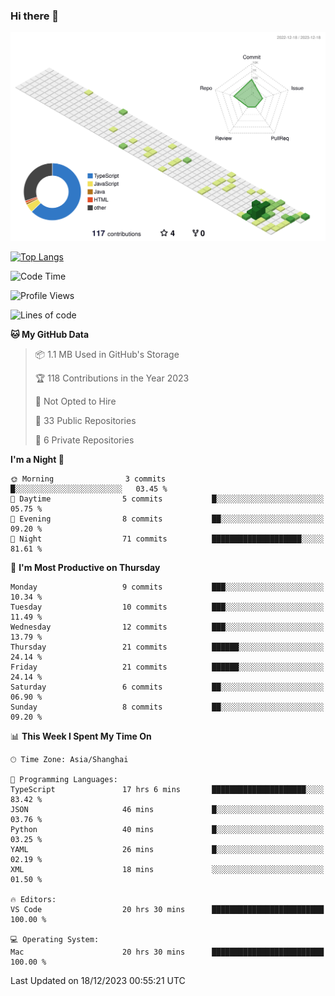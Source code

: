 ### Hi there 👋

![](./profile-3d-contrib/profile-green-animate.svg)

 

[![Top Langs](https://github-readme-stats.vercel.app/api/top-langs/?username=RunnningDogg)](https://github.com/anuraghazra/github-readme-stats)


 

<!--START_SECTION:waka-->
![Code Time](http://img.shields.io/badge/Code%20Time-55%20hrs%201%20min-blue)

![Profile Views](http://img.shields.io/badge/Profile%20Views-19-blue)

![Lines of code](https://img.shields.io/badge/From%20Hello%20World%20I%27ve%20Written-211.0%20thousand%20lines%20of%20code-blue)

**🐱 My GitHub Data** 

> 📦 1.1 MB Used in GitHub's Storage 
 > 
> 🏆 118 Contributions in the Year 2023
 > 
> 🚫 Not Opted to Hire
 > 
> 📜 33 Public Repositories 
 > 
> 🔑 6 Private Repositories 
 > 
**I'm a Night 🦉** 

```text
🌞 Morning                3 commits           █░░░░░░░░░░░░░░░░░░░░░░░░   03.45 % 
🌆 Daytime                5 commits           █░░░░░░░░░░░░░░░░░░░░░░░░   05.75 % 
🌃 Evening                8 commits           ██░░░░░░░░░░░░░░░░░░░░░░░   09.20 % 
🌙 Night                  71 commits          ████████████████████░░░░░   81.61 % 
```
📅 **I'm Most Productive on Thursday** 

```text
Monday                   9 commits           ███░░░░░░░░░░░░░░░░░░░░░░   10.34 % 
Tuesday                  10 commits          ███░░░░░░░░░░░░░░░░░░░░░░   11.49 % 
Wednesday                12 commits          ███░░░░░░░░░░░░░░░░░░░░░░   13.79 % 
Thursday                 21 commits          ██████░░░░░░░░░░░░░░░░░░░   24.14 % 
Friday                   21 commits          ██████░░░░░░░░░░░░░░░░░░░   24.14 % 
Saturday                 6 commits           ██░░░░░░░░░░░░░░░░░░░░░░░   06.90 % 
Sunday                   8 commits           ██░░░░░░░░░░░░░░░░░░░░░░░   09.20 % 
```


📊 **This Week I Spent My Time On** 

```text
🕑︎ Time Zone: Asia/Shanghai

💬 Programming Languages: 
TypeScript               17 hrs 6 mins       █████████████████████░░░░   83.42 % 
JSON                     46 mins             █░░░░░░░░░░░░░░░░░░░░░░░░   03.76 % 
Python                   40 mins             █░░░░░░░░░░░░░░░░░░░░░░░░   03.25 % 
YAML                     26 mins             █░░░░░░░░░░░░░░░░░░░░░░░░   02.19 % 
XML                      18 mins             ░░░░░░░░░░░░░░░░░░░░░░░░░   01.50 % 

🔥 Editors: 
VS Code                  20 hrs 30 mins      █████████████████████████   100.00 % 

💻 Operating System: 
Mac                      20 hrs 30 mins      █████████████████████████   100.00 % 
```


 Last Updated on 18/12/2023 00:55:21 UTC
<!--END_SECTION:waka-->
